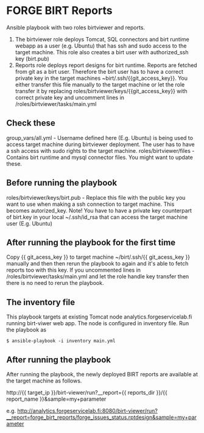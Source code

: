 FORGE BIRT Reports
====================

Ansible playbook with two roles birtviewer and reports. 

1. The birtviewer role deploys Tomcat, SQL connectors and birt runtime webapp as a user (e.g. Ubuntu) that has ssh and sudo access to the target machine. This role also creates a birt user with authorized_ssh key (birt.pub)
2. Reports role deploys report designs for birt runtime. Reports are fetched from git as a birt user. Therefore the birt user has to have a correct private key in the target machines ~birt/.ssh/{{git_access_key}}. You either transfer this file manually to the target machine or let the role transfer it by replacing roles/birtviewer/keys/{{git_access_key}} with correct private key and uncomment lines in /roles/birtviewer/tasks/main.yml

Check these
--------------------
 
group_vars/all.yml - Username defined here (E.g. Ubuntu) is being used to access target machine during birtviewer deployment. The user has to have a ssh access with sudo rights to the target machine.
roles/birtviewer/files - Contains birt runtime and mysql connector files. You might want to update these.

Before running the playbook
--------------------

roles/birtviewer/keys/birt.pub - Replace this file with the public key you want to use when making a ssh connection to target machine. This becomes autorized_key.
Note! You have to have a private key counterpart of birt.key in your local ~/.ssh/id_rsa that can access the target machine user (E.g. Ubuntu)

After running the playbook for the first time
--------------------

Copy {{ git_acess_key }} to target machine ~/birt/.ssh/{{ git_acess_key }} manually and then then rerun the playbook to again and it's able to fetch reports too with this key.  If you uncommented lines in /roles/birtviewer/tasks/main.yml and let the role handle key transfer then there is no need to rerun the playbook.

The inventory file
--------------------

This playbook targets at existing Tomcat node analytics.forgeservicelab.fi running birt-viwer web app. The node is configured in inventory file. Run the playbook as

    $ ansible-playbook -i inventory main.yml 

After running the playbook
--------------------

After running the playbook, the newly deployed BIRT reports are available at the target machine as follows.

   http://{{ target_ip }}/birt-viewer/run?__report={{ reports_dir }}/{{ report_name }}&sample=my+parameter   

   e.g.
   http://analytics.forgeservicelab.fi:8080/birt-viewer/run?__report=forge_birt_reports/forge_issues_status.rptdesign&sample=my+parameter
